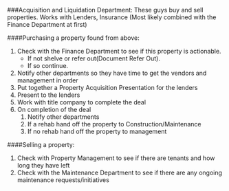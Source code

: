 ###Acquisition and Liquidation Department:
These guys buy and sell properties. Works with Lenders, Insurance
(Most likely combined with the Finance Department at first)




####Purchasing a property found from above: 
1. Check with the Finance Department to see if this property is actionable. 
    * If not shelve or refer out(Document Refer Out). 
    * If so continue.
2. Notify other departments so they have time to get the vendors and management in order
3. Put together a Property Acquisition Presentation for the lenders
4. Present to the lenders
5. Work with title company to complete the deal
6. On completion of the deal 
	1. Notify other departments 
	2. If a rehab hand off  the property to Construction/Maintenance
	3. If no rehab hand off the property to management 










####Selling a property:
1. Check with Property Management to see if there are tenants and how long they have left
2. Check with the Maintenance Department to see if there are any ongoing maintenance requests/initiatives



